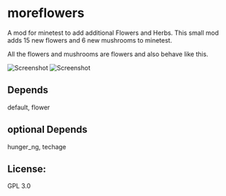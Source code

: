# moreflowers

A mod for minetest to add additional Flowers and Herbs.
This small mod adds 15 new flowers and 6 new mushrooms to minetest.

All the flowers and mushrooms are flowers and also behave like this.

![Screenshot](https://github.com/acmgit/screenshot.jpg)
![Screenshot](https://github.com/acmgit/screenshot_1.jpg)

## Depends
default, flower

## optional Depends
hunger_ng, techage

## License:
GPL 3.0


